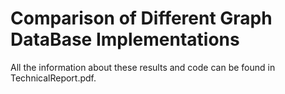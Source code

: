 Comparison of Different Graph DataBase Implementations  
================


All the information about these results and code can be found in TechnicalReport.pdf.
